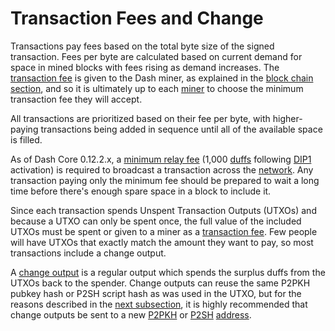 # Transaction Fees and Change

Transactions pay fees based on the total byte size of the signed transaction. Fees per byte are calculated based on current demand for space in mined blocks with fees rising as demand increases.  The [transaction fee](../resources/glossary.md#transaction-fee) is given to the Dash miner, as explained in the [block chain section](../guide/block-chain.md), and so it is ultimately up to each [miner](../resources/glossary.md#miner) to choose the minimum transaction fee they will accept.

All transactions are prioritized based on their fee per byte, with higher-paying transactions being added in sequence until all of the available space is filled.

As of Dash Core 0.12.2.x, a [minimum relay fee](../resources/glossary.md#minimum-relay-fee) (1,000 [duffs](../resources/glossary.md#duffs) following [DIP1](https://github.com/dashpay/dips/blob/master/dip-0001.md) activation) is required to broadcast a transaction across the [network](../resources/glossary.md#network). Any transaction paying only the minimum fee should be prepared to wait a long time before there's enough spare space in a block to include it.

Since each transaction spends Unspent Transaction Outputs (UTXOs) and because a UTXO can only be spent once, the full value of the included UTXOs must be spent or given to a miner as a [transaction fee](../resources/glossary.md#transaction-fee).  Few people will have UTXOs that exactly match the amount they want to pay, so most transactions include a change output.

A [change output](../resources/glossary.md#change-output) is a regular output which spends the surplus duffs from the UTXOs back to the spender. Change outputs can reuse the same P2PKH pubkey hash or P2SH script hash as was used in the UTXO, but for the reasons described in the [next subsection](../guide/transactions-avoiding-key-reuse.md), it is highly recommended that change outputs be sent to a new [P2PKH](../resources/glossary.md#pay-to-pubkey-hash) or [P2SH](../resources/glossary.md#pay-to-script-hash) [address](../resources/glossary.md#address).
